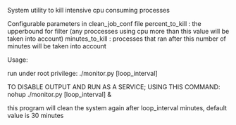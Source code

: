System utility to kill intensive cpu consuming processes

Configurable parameters in clean_job_conf file 
	percent_to_kill : the upperbound for filter (any proccesses using cpu more than this value will be taken into account)
	minutes_to_kill : processes that ran after this number of minutes will be taken into account

Usage:

run under root privilege:
./monitor.py [loop_interval]

TO DISABLE OUTPUT AND RUN AS A SERVICE; USING THIS COMMAND:
nohup ./monitor.py [loop_interval] &

this program will clean the system again after loop_interval minutes, default value is 30 minutes

	
